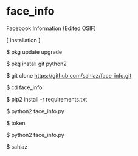 # face_info
Facebook Information (Edited OSIF)


[ Installation ] 

$ pkg update upgrade 

$ pkg install git python2 

$ git clone https://github.com/sahlaz/face_info.git

$ cd face_info 

$ pip2 install -r requirements.txt 

$ python2 face_info.py

$ token

$ python2 face_info.py

$ sahlaz

